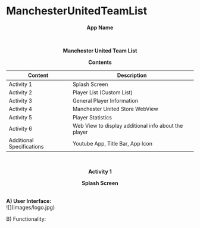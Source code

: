 # ManchesterUnitedTeamList

<p align="center"><b>App Name</b></p><br>
<p align="center"><b>Manchester United Team List</b><p>


<p align="center"><b>Contents</b></p>


| Content |	Description |
| ------- | ----------- |
| Activity 1 | Splash Screen |
| Activity 2 | Player List (Custom List) |
| Activity 3 | General Player Information |
| Activity 4 | Manchester United Store WebView |
| Activity 5 | Player Statistics |
| Activity 6 | Web View to display additional info about the player |
| Additional Specifications |	Youtube App, Title Bar, App Icon |


<br>

<p align="center"><b>Activity 1</b></p>
          <p align="center"><b>Splash Screen</b></p><br>
  <b>A) User Interface:</b><br>
  ![](images/logo.jpg)
  
  
B) Functionality:
        
